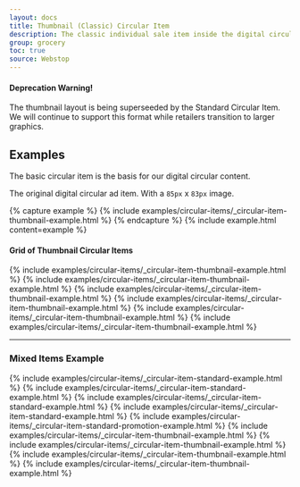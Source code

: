 ```yaml
---
layout: docs
title: Thumbnail (Classic) Circular Item
description: The classic individual sale item inside the digital circular.
group: grocery
toc: true
source: Webstop
---
```


<div class="alert alert-warning" role="alert">
  <h4 class="alert-heading">Deprecation Warning!</h4>
  <p>
    The thumbnail layout is being superseeded by the Standard Circular Item. 
    We will continue to support this format while retailers transition to 
    larger graphics. 
  </p>
</div>

## Examples

The basic circular item is the basis for our digital circular content. 

The original digital circular ad item. With a `85px` x `83px` image.

{% capture example %}
{% include examples/circular-items/_circular-item-thumbnail-example.html %}
{% endcapture %}
{% include example.html content=example %} 

#### Grid of Thumbnail Circular Items

<div class="wsg-example">
  <div class="row">
    {% include examples/circular-items/_circular-item-thumbnail-example.html %} 
    {% include examples/circular-items/_circular-item-thumbnail-example.html %}
    {% include examples/circular-items/_circular-item-thumbnail-example.html %}
    {% include examples/circular-items/_circular-item-thumbnail-example.html %}
    {% include examples/circular-items/_circular-item-thumbnail-example.html %}
    {% include examples/circular-items/_circular-item-thumbnail-example.html %}
  </div>
</div>

---

### Mixed Items Example

<div class="wsg-example">
  <div class="row">
    {% include examples/circular-items/_circular-item-standard-example.html %}
    {% include examples/circular-items/_circular-item-standard-example.html %}
    {% include examples/circular-items/_circular-item-standard-example.html %}
    {% include examples/circular-items/_circular-item-standard-example.html %}
    {% include examples/circular-items/_circular-item-standard-promotion-example.html %}
    {% include examples/circular-items/_circular-item-thumbnail-example.html %}
    {% include examples/circular-items/_circular-item-thumbnail-example.html %}
    {% include examples/circular-items/_circular-item-thumbnail-example.html %}
    {% include examples/circular-items/_circular-item-thumbnail-example.html %}
  </div>
</div>
